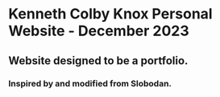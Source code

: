 # Kenneth Colby Knox Personal Website - December 2023
## Website designed to be a portfolio.
### Inspired by and modified from Slobodan.
